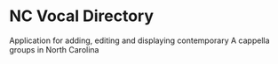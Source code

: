 # NC Vocal Directory

Application for adding, editing and displaying contemporary A cappella groups in North Carolina